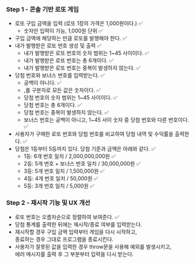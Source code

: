 ### Step 1 - 콘솔 기반 로또 게임

- 로또 구입 금액을 입력 (로또 1장의 가격은 1,000원이다.) ✅
  - 숫자만 입력이 가능, 1,000원 단위 ✅
- 구입 금액에 해당하는 만큼 로또를 발행해야 한다. ✅
- 내가 발행받은 로또 번호 생성 및 출력 ✅
  - 내가 발행받은 로또 번호의 숫자 범위는 1~45 사이이다. ✅
  - 내가 발행받은 로또 번호는 총 6개이다. ✅
  - 내가 발행받은 로또 번호는 중복이 발생하지 않는다. ✅
- 당첨 번호와 보너스 번호를 입력받는다. ✅
  - 공백이 아니다. ✅
  - ,를 구분자로 모든 값은 숫자이다. ✅
  - 당첨 번호의 숫자 범위는 1~45 사이이다. ✅
  - 당첨 번호는 총 6개이다. ✅
  - 당첨 번호는 중복이 발생하지 않는다. ✅
  - 보너스 번호는 공백이 아니고, 1~45 사이 숫자 중 당첨 번호와 다른 번호이다. ✅
- 사용자가 구매한 로또 번호와 당첨 번호를 비교하여 당첨 내역 및 수익률을 출력한다. ✅
- 당첨은 1등부터 5등까지 있다. 당첨 기준과 금액은 아래와 같다. ✅
  - 1등: 6개 번호 일치 / 2,000,000,000원 ✅
  - 2등: 5개 번호 + 보너스 번호 일치 / 30,000,000원 ✅
  - 3등: 5개 번호 일치 / 1,500,000원 ✅
  - 4등: 4개 번호 일치 / 50,000원 ✅
  - 5등: 3개 번호 일치 / 5,000원 ✅

### Step 2 - 재시작 기능 및 UX 개선

- 로또 번호는 오름차순으로 정렬하여 보여준다. ✅
- 당첨 통계를 출력한 뒤에는 재시작/종료 여부를 입력받는다.
- 재시작할 경우 구입 금액 입력부터 게임을 다시 시작하고,<br/>종료하는 경우 그대로 프로그램을 종료시킨다.
- 사용자가 잘못된 값을 입력한 경우 throw문을 사용해 예외를 발생시키고,<br/>에러 메시지를 출력 후 그 부분부터 입력을 다시 받는다.
